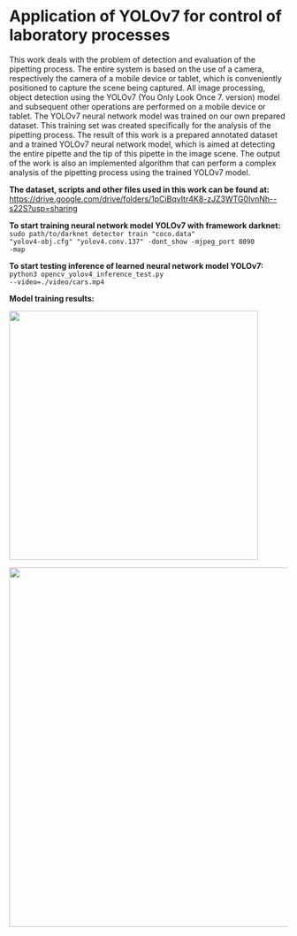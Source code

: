 # Application of YOLOv7 for control of laboratory processes
This work deals with the problem of detection and evaluation of the pipetting process. The entire system is based on the use of a camera, respectively the camera of a mobile device or tablet, which is conveniently positioned to capture the scene being captured. All image processing, object detection using the YOLOv7 (You Only Look Once 7. version) model and subsequent other operations are performed on a mobile device or tablet. The YOLOv7 neural network model was trained on our own prepared dataset. This training set was created specifically for the analysis of the pipetting process. The result of this work is a prepared annotated dataset and a trained YOLOv7 neural network model, which is aimed at detecting the entire pipette and the tip of this pipette in the image scene. The output of the work is also an implemented algorithm that can perform a complex analysis of the pipetting process using the trained YOLOv7 model.

<b>The dataset, scripts and other files used in this work can be found at:</b></br>
https://drive.google.com/drive/folders/1pCiBqvItr4K8-zJZ3WTG0lvnNh--s22S?usp=sharing

<b>To start training neural network model YOLOv7 with framework darknet:</b></br>
<code>sudo path/to/darknet detector train "coco.data" "yolov4-obj.cfg" "yolov4.conv.137" -dont_show -mjpeg_port 8090 -map</code>

<b>To start testing inference of learned neural network model YOLOv7:</b></br>
<code>python3 opencv_yolov4_inference_test.py --video=./video/cars.mp4</code>

<b>Model training results:</b>
<p float="center">
  <img src="https://drive.google.com/uc?id=1dp1jt9ALL_nuU_jnZwyNFSQzIr7gsMcd" width="450" />
</p>

<p float="center">
  <img src="https://drive.google.com/uc?id=1rSnwwOM7-kvNuHolyzvFvrJOlRvSQqER" width="650" />
</p>
